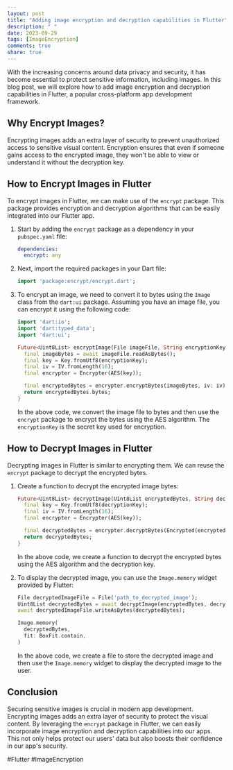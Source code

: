 ```yaml
---
layout: post
title: "Adding image encryption and decryption capabilities in Flutter"
description: " "
date: 2023-09-29
tags: [ImageEncryption]
comments: true
share: true
---
```


With the increasing concerns around data privacy and security, it has become essential to protect sensitive information, including images. In this blog post, we will explore how to add image encryption and decryption capabilities in Flutter, a popular cross-platform app development framework.

## Why Encrypt Images?

Encrypting images adds an extra layer of security to prevent unauthorized access to sensitive visual content. Encryption ensures that even if someone gains access to the encrypted image, they won't be able to view or understand it without the decryption key.

## How to Encrypt Images in Flutter

To encrypt images in Flutter, we can make use of the `encrypt` package. This package provides encryption and decryption algorithms that can be easily integrated into our Flutter app. 

1. Start by adding the `encrypt` package as a dependency in your `pubspec.yaml` file:

   ```yaml
   dependencies:
     encrypt: any
   ```

2. Next, import the required packages in your Dart file:

   ```dart
   import 'package:encrypt/encrypt.dart';
   ```

3. To encrypt an image, we need to convert it to bytes using the `Image` class from the `dart:ui` package. Assuming you have an image file, you can encrypt it using the following code:

   ```dart
   import 'dart:io';
   import 'dart:typed_data';
   import 'dart:ui';

   Future<Uint8List> encryptImage(File imageFile, String encryptionKey) async {
     final imageBytes = await imageFile.readAsBytes();
     final key = Key.fromUtf8(encryptionKey);
     final iv = IV.fromLength(16);
     final encrypter = Encrypter(AES(key));

     final encryptedBytes = encrypter.encryptBytes(imageBytes, iv: iv);
     return encryptedBytes.bytes;
   }
   ```

   In the above code, we convert the image file to bytes and then use the `encrypt` package to encrypt the bytes using the AES algorithm. The `encryptionKey` is the secret key used for encryption.

## How to Decrypt Images in Flutter

Decrypting images in Flutter is similar to encrypting them. We can reuse the `encrypt` package to decrypt the encrypted bytes.

1. Create a function to decrypt the encrypted image bytes:

   ```dart
   Future<Uint8List> decryptImage(Uint8List encryptedBytes, String decryptionKey) async {
     final key = Key.fromUtf8(decryptionKey);
     final iv = IV.fromLength(16);
     final encrypter = Encrypter(AES(key));

     final decryptedBytes = encrypter.decryptBytes(Encrypted(encryptedBytes), iv: iv);
     return decryptedBytes;
   }
   ```

   In the above code, we create a function to decrypt the encrypted bytes using the AES algorithm and the decryption key.

2. To display the decrypted image, you can use the `Image.memory` widget provided by Flutter:

   ```dart
   File decryptedImageFile = File('path_to_decrypted_image');
   Uint8List decryptedBytes = await decryptImage(encryptedBytes, decryptionKey);
   await decryptedImageFile.writeAsBytes(decryptedBytes);

   Image.memory(
     decryptedBytes,
     fit: BoxFit.contain,
   )
   ```

   In the above code, we create a file to store the decrypted image and then use the `Image.memory` widget to display the decrypted image to the user.

## Conclusion

Securing sensitive images is crucial in modern app development. Encrypting images adds an extra layer of security to protect the visual content. By leveraging the `encrypt` package in Flutter, we can easily incorporate image encryption and decryption capabilities into our apps. This not only helps protect our users' data but also boosts their confidence in our app's security.

#Flutter #ImageEncryption